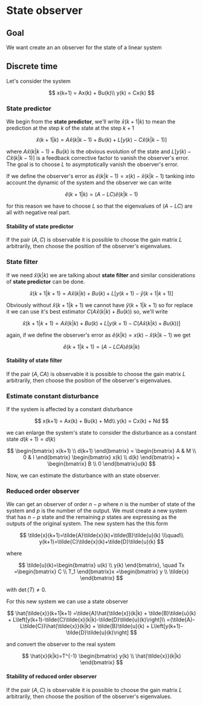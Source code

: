 # State observer

## Goal

We want create an an observer for the state of a linear system

## Discrete time

Let's consider the system

$$
    x(k+1) = Ax(k) + Bu(k)\\
    y(k) = Cx(k)
$$

### State predictor

We begin from the **state predictor**, we'll write $\hat{x}(k+1|k)$ to mean the prediction at the step $k$ of the state at the step $k+1$ 

$$
    \hat{x}(k+1|k)=A\hat{x}(k|k-1)+Bu(k) + L\left[y(k)-C\hat{x}(k|k-1)\right]
$$

where $A\hat{x}(k|k-1)+Bu(k)$ is the obvious evolution of the state and $L\left[y(k)-C\hat{x}(k|k-1)\right]$ is a feedback corrective factor to vanish the observer's error. The goal is to choose $L$ to asymptotically vanish the observer's error.

If we define the observer's error as $\hat{e}(k|k-1)=x(k)-\hat{x}(k|k-1)$ tanking into account the dynamic of the system and the observer we can write

$$\hat{e}(k+1|k)=(A-LC)\hat{e}(k|k-1)$$

for this reason we have to choose $L$ so that the eigenvalues of $(A-LC)$ are all with negative real part.

#### Stability of state predictor

If the pair $(A,C)$ is observable it is possible to choose the gain matrix $L$ arbitrarily, then choose the position of the observer's eigenvalues.

### State filter

If we need $\hat{x}(k|k)$ we are talking about **state filter** and similar considerations of **state predictor** can be done.

$$
    \hat{x}(k+1|k+1)=A\hat{x}(k|k)+Bu(k) + L\left[y(k+1)-\hat{y}(k+1|k+1)\right]
$$

Obviously without $\hat{x}(k+1|k+1)$ we cannot have $\hat{y}(k+1|k+1)$ so for replace it we can use it's best estimator $C(A\hat{x}(k|k)+Bu(k))$ so, we'll write

$$
    \hat{x}(k+1|k+1)=A\hat{x}(k|k)+Bu(k) + L\left[y(k+1)-C(A\hat{x}(k|k)+Bu(k))\right]
$$

again, if we define the observer's error as $\hat{e}(k|k)=x(k)-\hat{x}(k|k-1)$ we get

$$\hat{e}(k+1|k+1)=(A-LCA)\hat{e}(k|k)$$

#### Stability of state filter

If the pair $(A,CA)$ is observable it is possible to choose the gain matrix $L$ arbitrarily, then choose the position of the observer's eigenvalues.

### Estimate constant disturbance

If the system is affected by a constant disturbance 

$$
    x(k+1) = Ax(k) + Bu(k) + Md\\
    y(k) = Cx(k) + Nd
$$

we can enlarge the system's state to consider the disturbance as a constant state $d(k+1)=d(k)$

$$
    \begin{bmatrix}
        x(k+1) \\ 
        d(k+1) 
    \end{bmatrix} = 
    \begin{bmatrix}
        A & M \\ 
        0 & I 
    \end{bmatrix}
    \begin{bmatrix}
        x(k) \\ 
        d(k) 
    \end{bmatrix} +
    \begin{bmatrix}
        B \\ 
        0 
    \end{bmatrix}u(k)
$$

Now, we can estimate the disturbance with an state observer.

### Reduced order observer

We can get an observer of order $n-p$ where $n$ is the number of state of the system and $p$ is the number of the output. We must create a new system that has $n-p$ state and the remaining $p$ states are expressing as the outputs of the original system. The new system has the this form

$$
    \tilde{x}(k+1)=\tilde{A}\tilde{x}(k)+\tilde{B}\tilde{u}(k) \\\quad\\
    y(k+1)=\tilde{C}\tilde{x}(k)+\tilde{D}\tilde{u}(k)
$$

where

$$
    \tilde{u}(k)=\begin{bmatrix}
        u(k) \\ 
        y(k) 
    \end{bmatrix}, \quad
    Tx
    =\begin{bmatrix}
        C \\ 
        T_1 
    \end{bmatrix}x
    =\begin{bmatrix}
        y \\ 
        \tilde{x} 
    \end{bmatrix}
$$

with $\det(T)\ne0$.

For this new system we can use a state observer

$$
    \hat{\tilde{x}}(k+1|k+1)
    =\tilde{A}\hat{\tilde{x}}(k|k) + \tilde{B}\tilde{u}(k) + L\left[y(k+1)-\tilde{C}\tilde{x}(k|k)-\tilde{D}\tilde{u}(k)\right]\\
    =(\tilde{A}-L\tilde{C})\hat{\tilde{x}}(k|k) + \tilde{B}\tilde{u}(k) + L\left[y(k+1)-\tilde{D}\tilde{u}(k)\right]
$$

and convert the observer to the real system  

$$
    \hat{x}(k|k)=T^{-1}
    \begin{bmatrix}
        y(k) \\ 
        \hat{\tilde{x}}(k|k) 
    \end{bmatrix}
$$

#### Stability of reduced order observer

If the pair $(A,C)$ is observable it is possible to choose the gain matrix $L$ arbitrarily, then choose the position of the observer's eigenvalues.